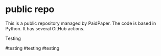 # public repo

This is a public repository managed by PaidPaper. The code is based in Python. It has several GitHub actions.

Testing

#testing
#testing
#testing

